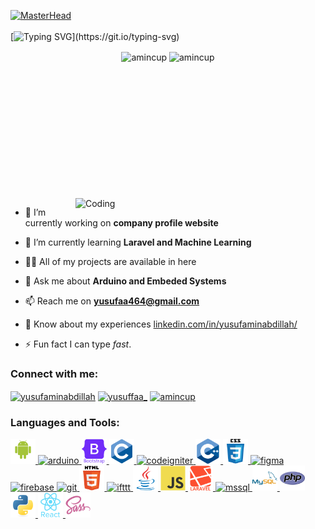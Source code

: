 [![MasterHead](https://res.cloudinary.com/omaha-code/image/upload/ar_4:3,c_fill,dpr_1.0,e_art:quartz,g_auto,h_396,q_auto:best,t_Linkedin_official,w_1584/v1561576558/mountains-1412683_1280.png)](https://rishavchanda.io)
<br><br>
[![Typing SVG](https://readme-typing-svg.herokuapp.com?color=5594EF&size=35&center=true&vCenter=true&width=1000&lines=Welcome+to+my+GitHub+profile!;My+name+is+Yusuf+Amin+Abdillah;An+IoT+Engineer,+Web+Developer+and+UI/UX+enthusiast.)](https://git.io/typing-svg)

<div align="center" style="margin-bottom:200px">
 <img width=40% align="center" src="https://github-readme-stats.vercel.app/api?username=amincup&show_icons=true&locale=en&theme=blue_navy" alt="amincup" />
 <img height="170px" width=40% align="center" src="https://github-readme-stats.vercel.app/api/top-langs?username=amincup&show_icons=true&locale=en&layout=compact&theme=blue_navy" alt="amincup" />
</div>
<br>
<img align="right" alt="Coding" width="400" src="https://lh3.googleusercontent.com/fife/AGXqzDkADwSMuOpc5xmd1Zan-nUQuVGQ3vSQ8ZxAPh0jtk6bjPF7LdGg7LdnIZfFiu53eLRUhYUQBGvNfeD4BMNoplckfHf5Jc68AD9RL1KinG-tQXcoCL4tJOjjr47c-wlpu4ypf1FRe1zms4bp-aEhm98_s5OtORq5dQl3BffxtiybqZzbrBMBM8Sc6cZgOJXQFjpKbbLx8FVbEO2XsYU1GobyzV-yoGmkckP4fcIdRu65BebhR_xJljN2vlGdvHn2B4WKYNWjPTRKqaSyb8NZORnPJplfSGMHjuqzwaAOr2IqLUUUhIBUxukei-i7SplvOBvqFgSq2ifGLwbmVfbhndkviKV33LoiglXUvZwrxKA-KEPoclT2OEzD8oJer8LfHvkyyHzV6nH4qW4FUfRzT1P3qMaXPa61EVT2dC6G-egTrNuaqUkiJUuKAuHKOD7xlMEnnxUzBb3kml0e3ak0itLxQVfPLEpxVxLtsx6r1CehKClWde4DLTeqZ40QreLAZYmZlQeVnyqF9jXA3aWs8jPSqRF0gOt4ohx8CwJe6K04_E2Ow0srtRHuoz6ftO8rrREfdgOvR8TErWWfWw6r4SK1Kd-ix3RfOm_2Pu21Kh4IvpuZXLobnAxT93oEEJsawv4SSrYm3V3syAkgvumWdaAgIYnXyjr3mP3W5uFtSQ5eb7SYdKzL9kZbYd2hkig6Dit2GsdH70Z2lLiBl27j4dm1MruvyWrTl9_7pZJ-jn7-zKRswBYDist0ERYWhJc5jX9UUcBUCPZe8RxUZ-TSooxR9_6w-ePuoi9fADnx2HCzlatD_0TSBT8Aplw_LoYXtHbTu1h_2p_qZBTSyBcRbEo5-xXUi1cZAQfRlclxWEYWDpCv2ZmeLuMAiJwZDw8ZZXR1lGs5JtvylK2x4QxH1GKtjFqpzuejZ_HcoJILULeW4iqIu40VHB4pcaAaGg1OJJrgU1omDDBziHcxnLTJe52dBSlJqO6nBbL3fYN3y0GMBJD_7es1FDfbb-F4CT3BJPR3cLg846aYUFAD3x_MKouKGhSivBJ-Od1rktKXy8RM3WMvUmGPIEAJpVDR1qCgUbCBeR8bwnFmn_3FjsaEX1LtJ11f201na5V7EJ95yHQZp0T8nzGclxwsJqZZba-ktkgP32SzxYL6Ca-F8M7UmX_DUteFqW605xpEhPlCsSJiVSY2mMl1b6csz7SAK23Vb0zbku1eQmB_nS5AJpbaXY6HsUObKntspljGky5NzABzCmveNjYUTB-SLxsiI7RzkH7Aq9D_UNV143NAcV5Vr0dmgkMxXlqmWWRMPjeuC1IJdJT7BKmZuEJq872eRvsaz9WPJWtQZ9fx_mq-RtdRM4VHkWtBzxvnljBk0wMk4pUgLHqVsLSTIHvFz9K4SutMYsrYgQsFfs9o4l5X1PlxlbKPPXaKkhIVKvyWss5og1ao0LUXx6svr6VixvHY2VTLNGbw6-Zw_GEIYmuEddbdKWiAY1DjDeJItmTalFL7_RewWw3POWu3An7NurJ76JUc60elQduI4rAfnOci80qFHZkJr4uySvL7stk8T6rgTdZf9vlexw=w1912-h958">

- 🔭 I’m currently working on **company profile website**

- 🌱 I’m currently learning **Laravel and Machine Learning**

- 👨‍💻 All of my projects are available in here

- 💬 Ask me about **Arduino and Embeded Systems**

- 📫 Reach me on **yusufaa464@gmail.com**

- 📄 Know about my experiences [linkedin.com/in/yusufaminabdillah/](https://www.linkedin.com/in/yusufaminabdillah/)

- ⚡ Fun fact I can type _fast_.

<h3 align="left">Connect with me:</h3>
<p align="left">
<a href="https://linkedin.com/in/yusufaminabdillah" target="blank"><img align="center" src="https://raw.githubusercontent.com/rahuldkjain/github-profile-readme-generator/master/src/images/icons/Social/linked-in-alt.svg" alt="yusufaminabdillah" height="30" width="40" /></a>
<a href="https://instagram.com/yusuffaa_" target="blank"><img align="center" src="https://raw.githubusercontent.com/rahuldkjain/github-profile-readme-generator/master/src/images/icons/Social/instagram.svg" alt="yusuffaa_" height="30" width="40" /></a>
<a href="https://www.behance.net/amincup" target="blank"><img align="center" src="https://raw.githubusercontent.com/rahuldkjain/github-profile-readme-generator/master/src/images/icons/Social/behance.svg" alt="amincup" height="30" width="40" /></a>
</p>

<h3 align="left">Languages and Tools:</h3>
<p align="left"> <a href="https://developer.android.com" target="_blank" rel="noreferrer"> <img src="https://raw.githubusercontent.com/devicons/devicon/master/icons/android/android-original-wordmark.svg" alt="android" width="40" height="40"/> </a> <a href="https://www.arduino.cc/" target="_blank" rel="noreferrer"> <img src="https://cdn.worldvectorlogo.com/logos/arduino-1.svg" alt="arduino" width="40" height="40"/> </a> <a href="https://getbootstrap.com" target="_blank" rel="noreferrer"> <img src="https://raw.githubusercontent.com/devicons/devicon/master/icons/bootstrap/bootstrap-plain-wordmark.svg" alt="bootstrap" width="40" height="40"/> </a> <a href="https://www.cprogramming.com/" target="_blank" rel="noreferrer"> <img src="https://raw.githubusercontent.com/devicons/devicon/master/icons/c/c-original.svg" alt="c" width="40" height="40"/> </a> <a href="https://codeigniter.com" target="_blank" rel="noreferrer"> <img src="https://cdn.worldvectorlogo.com/logos/codeigniter.svg" alt="codeigniter" width="40" height="40"/> </a> <a href="https://www.w3schools.com/cpp/" target="_blank" rel="noreferrer"> <img src="https://raw.githubusercontent.com/devicons/devicon/master/icons/cplusplus/cplusplus-original.svg" alt="cplusplus" width="40" height="40"/> </a> <a href="https://www.w3schools.com/css/" target="_blank" rel="noreferrer"> <img src="https://raw.githubusercontent.com/devicons/devicon/master/icons/css3/css3-original-wordmark.svg" alt="css3" width="40" height="40"/> </a> <a href="https://www.figma.com/" target="_blank" rel="noreferrer"> <img src="https://www.vectorlogo.zone/logos/figma/figma-icon.svg" alt="figma" width="40" height="40"/> </a> <a href="https://firebase.google.com/" target="_blank" rel="noreferrer"> <img src="https://www.vectorlogo.zone/logos/firebase/firebase-icon.svg" alt="firebase" width="40" height="40"/> </a> <a href="https://git-scm.com/" target="_blank" rel="noreferrer"> <img src="https://www.vectorlogo.zone/logos/git-scm/git-scm-icon.svg" alt="git" width="40" height="40"/> </a> <a href="https://www.w3.org/html/" target="_blank" rel="noreferrer"> <img src="https://raw.githubusercontent.com/devicons/devicon/master/icons/html5/html5-original-wordmark.svg" alt="html5" width="40" height="40"/> </a> <a href="https://ifttt.com/" target="_blank" rel="noreferrer"> <img src="https://www.vectorlogo.zone/logos/ifttt/ifttt-ar21.svg" alt="ifttt" width="40" height="40"/> </a> <a href="https://www.java.com" target="_blank" rel="noreferrer"> <img src="https://raw.githubusercontent.com/devicons/devicon/master/icons/java/java-original.svg" alt="java" width="40" height="40"/> </a> <a href="https://developer.mozilla.org/en-US/docs/Web/JavaScript" target="_blank" rel="noreferrer"> <img src="https://raw.githubusercontent.com/devicons/devicon/master/icons/javascript/javascript-original.svg" alt="javascript" width="40" height="40"/> </a> <a href="https://laravel.com/" target="_blank" rel="noreferrer"> <img src="https://raw.githubusercontent.com/devicons/devicon/master/icons/laravel/laravel-plain-wordmark.svg" alt="laravel" width="40" height="40"/> </a> <a href="https://www.microsoft.com/en-us/sql-server" target="_blank" rel="noreferrer"> <img src="https://www.svgrepo.com/show/303229/microsoft-sql-server-logo.svg" alt="mssql" width="40" height="40"/> </a> <a href="https://www.mysql.com/" target="_blank" rel="noreferrer"> <img src="https://raw.githubusercontent.com/devicons/devicon/master/icons/mysql/mysql-original-wordmark.svg" alt="mysql" width="40" height="40"/> </a> <a href="https://www.php.net" target="_blank" rel="noreferrer"> <img src="https://raw.githubusercontent.com/devicons/devicon/master/icons/php/php-original.svg" alt="php" width="40" height="40"/> </a> <a href="https://www.python.org" target="_blank" rel="noreferrer"> <img src="https://raw.githubusercontent.com/devicons/devicon/master/icons/python/python-original.svg" alt="python" width="40" height="40"/> </a> <a href="https://reactjs.org/" target="_blank" rel="noreferrer"> <img src="https://raw.githubusercontent.com/devicons/devicon/master/icons/react/react-original-wordmark.svg" alt="react" width="40" height="40"/> </a> <a href="https://sass-lang.com" target="_blank" rel="noreferrer"> <img src="https://raw.githubusercontent.com/devicons/devicon/master/icons/sass/sass-original.svg" alt="sass" width="40" height="40"/> </a> </p>

<!---
amincup/amincup is a ✨ special ✨ repository because its `README.md` (this file) appears on your GitHub profile.
You can click the Preview link to take a look at your changes.
--->
